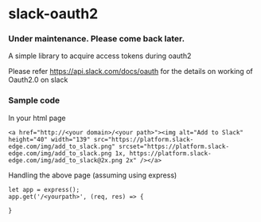 # slack-oauth2

### Under maintenance. Please come back later.

A simple library to acquire access tokens during oauth2

Please refer https://api.slack.com/docs/oauth for the details on working of Oauth2.0 on slack

### Sample code

In your html page

```
<a href="http://<your domain>/<your path>"><img alt="Add to Slack" height="40" width="139" src="https://platform.slack-edge.com/img/add_to_slack.png" srcset="https://platform.slack-edge.com/img/add_to_slack.png 1x, https://platform.slack-edge.com/img/add_to_slack@2x.png 2x" /></a>
```

Handling the above page (assuming using express)

```
let app = express();
app.get('/<yourpath>', (req, res) => {

}
```
